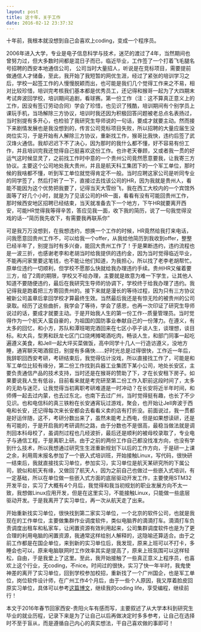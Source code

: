 ```yaml
---
layout: post
title: 这十年，关于工作
date: 2016-02-12 23:37:32
---
```


十年前，我根本就没想到自己会喜欢上coding，变成一个程序员。

2006年进入大学，专业是电子信息科学与技术，迷茫的渡过了4年，当然期间也曾努力过，但大多数时间都是混日子而已，临近毕业，工作签了一个打着飞毛腿名号招聘的西安本地通信公司， 公司当时大量招人，听说是在竞标项目，需要提前做通信人才储备，至此，我开始了我短暂的网优生涯，经过了紧张的培训学习之后，学校一起签工作的人慢慢脱颖而出，也可能是我们几个觉得工作来之不易，相对比较珍惜，培训完考核我们基本都是优秀员工，还记得和猴哥一起为了大四期末考试奔波回学校，培训期间追剧，看球赛。第一份工作（注：这不算真正意义上的工作，因没有签订劳动合同）学会了珍惜，也见识了残酷，培训期间有个别学员上课玩手机，当场解除三方协议，培训时我还因为积极回答问题被老总点名表扬过，当时别提有多开心，也检验了我研究生导师说的一句话，要成才就要主动。然而接下来剧情发展也是我没想到的，传言公司竞标项目失败，所以招聘的大量应届生没岗位实习，于是开始有人解除三方协议，重新找工作，猴哥比我快，违约后签了武汉烽火通信。我却迟迟下不了决心，因为那时的我什么都不懂，好不容易有份工作，并且培训完我还觉得自己挺喜欢这份工作。也许老天眷顾，又或者我一贯的好运气这时候显灵了，之前找工作时中意的一个贵州公司竟然愿意要我，让我寄三方协议。主要这个公司地处我大贵州，并且是航天科工集团下的一个军工单位，那时候的我啥都不懂，听到军工单位就觉得肯定不一般。当时应聘这家公司是听同专业的同学签了，然后打听了一下，直接过去找该公司的HR，因为我就是贵州人，看能不能因为这个优势把我要了，记得当天大雪纷飞，我在西工大校内的一个宾馆外面等了好几个小时，就是为了见该公司的HR一面，看看有没有可能回贵州工作，那时候西安地区招聘已经结束，当天就准备去下一个地方，下午HR就要离开西安，可能HR觉得我等得辛苦，答应见我一面，收下我的简历，说了一句我觉得没戏的话--“简历我先收下，有需要我再联系你”

可是我万万没想到，在我想违约，想换一个工作的时候，HR竟然给我打来电话，问我愿意回贵州工作不，可以给我一个offer，从我给他简历到我收到offer，整整已经半年了，别提当时有多兴奋，能回大贵州工作了！于是果断违约，违约流程也是一波三折，也感谢老李和老胡当时给我提供的违约金，因为当时觉得临近毕业，不能再问家里要这笔钱，也不能让他们知道，为我担心，所以找了老李老胡帮忙。原单位违约一切顺利，但学校不愿那么快就给我办理违约手续。贵州HR又催着要三方，给了2周的期限，学校又不给办理，主要就是故意为难一下学生，让其他人知道不要随便违约，最后在我研究生导师的协调下，学校终于给我办理了违约。我记得我是跑着把三方寄回贵州的。接下来就是漫长的等待过程，因为只有三方协议被新公司盖章后拿回学校才算最终生效。当然最后我还是有惊无险的被贵州的公司录取。经历了这些曲折，我学会了等待，学会了感恩，也再一次印证了研究生导师说过的话，要成才就要主动。于是开始我人生的第一份工作--质量管理员。当时觉得作为一个航天人蛮自豪的，为祖国的国防事业奉献自己的一份薄力。在遵义，有太多的回忆，和小方，苏队和潭班喝完酒回来在七区小亭子谈人生，谈理想，谈目标。和大兵，型男和跃龙七区门口烧烤摊喝酒吃肉，畅谈人生，和部门同事一起吃遍遵义美食，和Jell一起大坪买菜做饭，高中同学十几人一行造访遵义，没地方睡，通宵聊天喝酒叙旧，别提有多痛快......好时光总是过得很快，工作近一年后，我辞职回西安考研，考研结束后，我觉得估计没戏，所以直接找工作了，可能是和军工单位比较有缘分，第二份工作找到兵器工业集团下某小公司，地处长安区，主要负责通信产品的技术支持，当时还是在猴哥的赞助了下，才在长安租下房子。如果要说我人生有低谷，目前看来就是考完研至第二份工作入职前这段时间了，太多的无助与迷茫，让我觉得当初离职考研难道是一时冲动？在长安将近半年时间，和师傅一起去过内蒙，也去过东北，也南下去过广州，当时觉得挺有趣，也长了不少见识。也和电信科的真三铁粉在长安通宵玩过游戏，聚会，也开始让Jell奔波于西电和长安，还记得每次来长安都会去看看义卖的店有打折没。前面说过，我一贯都是好运伴随，这不，考研分数出来了，虽然未能考上西电，但是如果想读研，还是有可能的，于是开启我的考研调剂之路，由于分数也不是很高，最稳当做法就是调剂回本科母校了，虽调剂过程也几经波折，最后还是顺利的被母校录取了，专业电子与通信工程，于是离职上研。由于之前的两份工作自己都没找准方向，也没有学到什么技术，所以我想通过研究生生涯重新规划下以后的工作方向，于是研一上课之余，利用周末报名参加了一个嵌入式培训班，开始接触Linux，写代码，很快研一结束后，我就直接找实习单位，参加实习，实习单位是航天某研究所的下属公司，貌似和航天有缘，又做回了航天人，因为之前自己也做过一些嵌入式培训，有一定基础，所以在单位做一些嵌入式方面的底层驱动开发工作，主要使用STM32开发平台，实习了大概有4个月后，我觉得和我当初规划的职业发展方向不太一致，我想做Linux应用开发，但是在这里实习，不能接触Linux，只能做一些底层驱动开发。于是我离开了实习单位，再一次从航天走了出来。

开始重新找实习单位，很快找到第二家实习单位，一个北京的软件公司，也就是我现在的工作单位，主要做集群作业调度软件，类似电脑界的滴滴打车。滴滴打车负责调度出租车和私家车，让闲置资源有效利用起来，公司集群调度软件也是为了更合理的利用电脑的闲置资源，我通常这样给别人解释的，这隐喻还算适合。由于之前工作都是在国企单位，来到新的实习单位后，我发现，原来上班可以不打卡，多睡会也可以，原来电脑联网时工作效率其实是提高了，原来上班氛围可以这样轻松，自由，于是我爱上了这里。至此，我开始接触了一些真正意义上程序员，也喜欢上这个行业，无coding，不nice。时间过的很快，实习了快一年半时，我鬼使神差的离开了实习单位，回到学校参加校招，重新找了一个广州国企，也是军工单位，岗位软件设计师，在广州工作4个月后，由于一些个人原因，我又厚着脸皮回原实习单位，具体可以参考[这篇博文](http://reborncodinglife.com/2016/01/09/reborn-coding-life/)，继续我的coding life，享受编程，继续前行！

本文于2016年春节回家西安-贵阳火车有感而写，主要叙述了从大学本科到研究生毕业的就业历程，记录下来是为了让自己以后再做决定时多多参考，让自己在选择时不至于盲从，而是遵循自己内心的真实想法，干自己喜欢做的事即可！